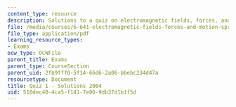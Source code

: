 ```yaml
---
content_type: resource
description: Solutions to a quiz on electromagnetic fields, forces, and motion.
file: /media/courses/6-641-electromagnetic-fields-forces-and-motion-spring-2005/510dec404ca5f1417e069db37d1b1f5d_quiz1soln_s04.pdf
file_type: application/pdf
learning_resource_types:
- Exams
ocw_type: OCWFile
parent_title: Exams
parent_type: CourseSection
parent_uid: 2fb9fff0-5f14-66d6-2a06-bbebc234d47a
resourcetype: Document
title: Quiz 1 - Solutions 2004
uid: 510dec40-4ca5-f141-7e06-9db37d1b1f5d
---
```

